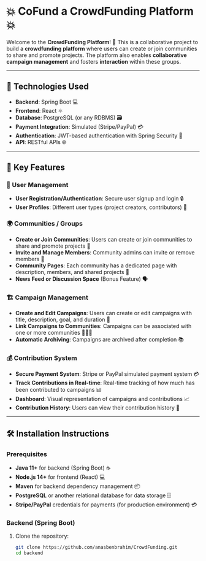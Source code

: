 # 💥 CoFund a CrowdFunding Platform💥

Welcome to the **CrowdFunding Platform**! 🎉 This is a collaborative project to build a **crowdfunding platform** where users can create or join communities to share and promote projects. The platform also enables **collaborative campaign management** and fosters **interaction** within these groups.

---

## 🚀 Technologies Used
- **Backend**: Spring Boot 💻
- **Frontend**: React ⚛️
- **Database**: PostgreSQL (or any RDBMS) 🗃️
- **Payment Integration**: Simulated (Stripe/PayPal) 💳
- **Authentication**: JWT-based authentication with Spring Security 🔑
- **API**: RESTful APIs 🌐

---

## 🌟 Key Features

### 👤 User Management
- **User Registration/Authentication**: Secure user signup and login 🔒
- **User Profiles**: Different user types (project creators, contributors) 👥

### 🌍 Communities / Groups
- **Create or Join Communities**: Users can create or join communities to share and promote projects 💬
- **Invite and Manage Members**: Community admins can invite or remove members 🤝
- **Community Pages**: Each community has a dedicated page with description, members, and shared projects 📑
- **News Feed or Discussion Space** (Bonus Feature) 🗣️

### 🏗️ Campaign Management
- **Create and Edit Campaigns**: Users can create or edit campaigns with title, description, goal, and duration 📝
- **Link Campaigns to Communities**: Campaigns can be associated with one or more communities 🧑‍🤝‍🧑
- **Automatic Archiving**: Campaigns are archived after completion 📚

### 💰 Contribution System
- **Secure Payment System**: Stripe or PayPal simulated payment system 💳
- **Track Contributions in Real-time**: Real-time tracking of how much has been contributed to campaigns 📊
- **Dashboard**: Visual representation of campaigns and contributions 📈
- **Contribution History**: Users can view their contribution history 📜

---

## 🛠️ Installation Instructions

### Prerequisites
- **Java 11+** for backend (Spring Boot) ☕
- **Node.js 14+** for frontend (React) 💻
- **Maven** for backend dependency management 📦
- **PostgreSQL** or another relational database for data storage 🗄️
- **Stripe/PayPal** credentials for payments (for production environment) 💳

### Backend (Spring Boot)

1. Clone the repository:
   ```bash
   git clone https://github.com/anasbenbrahim/CrowdFunding.git
   cd backend
